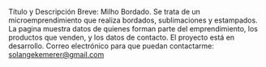 Título y Descripción Breve: Milho Bordado.
Se trata de un microemprendimiento que realiza bordados, sublimaciones y estampados.
La pagina muestra datos de quienes forman parte del emprendimiento, los productos que venden, y los datos de contacto.
El proyecto está en desarrollo.
Correo electrónico para que puedan contactarme: solangekemerer@gmail.com

